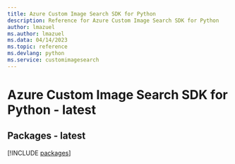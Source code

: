 ```yaml
---
title: Azure Custom Image Search SDK for Python
description: Reference for Azure Custom Image Search SDK for Python
author: lmazuel
ms.author: lmazuel
ms.data: 04/14/2023
ms.topic: reference
ms.devlang: python
ms.service: customimagesearch
---
```

# Azure Custom Image Search SDK for Python - latest
## Packages - latest
[!INCLUDE [packages](custom-image-search-index.md)]